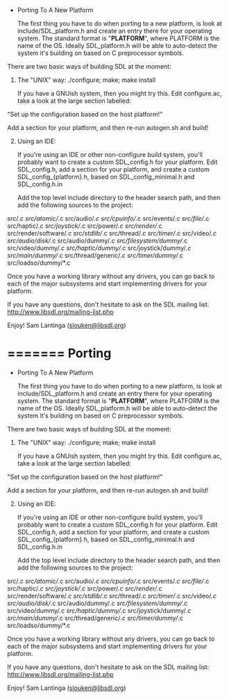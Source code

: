 
* Porting To A New Platform

  The first thing you have to do when porting to a new platform, is look at
include/SDL_platform.h and create an entry there for your operating system.
The standard format is "__PLATFORM__", where PLATFORM is the name of the OS.
Ideally SDL_platform.h will be able to auto-detect the system it's building
on based on C preprocessor symbols.

There are two basic ways of building SDL at the moment:

1. The "UNIX" way:  ./configure; make; make install

   If you have a GNUish system, then you might try this.  Edit configure.ac,
   take a look at the large section labelled:

 "Set up the configuration based on the host platform!"

   Add a section for your platform, and then re-run autogen.sh and build!

2. Using an IDE:

   If you're using an IDE or other non-configure build system, you'll probably
   want to create a custom SDL_config.h for your platform.  Edit SDL_config.h,
   add a section for your platform, and create a custom SDL_config_{platform}.h,
   based on SDL_config_minimal.h and SDL_config.h.in

   Add the top level include directory to the header search path, and then add
   the following sources to the project:

 src/*.c
 src/atomic/*.c
 src/audio/*.c
 src/cpuinfo/*.c
 src/events/*.c
 src/file/*.c
 src/haptic/*.c
 src/joystick/*.c
 src/power/*.c
 src/render/*.c
 src/render/software/*.c
 src/stdlib/*.c
 src/thread/*.c
 src/timer/*.c
 src/video/*.c
 src/audio/disk/*.c
 src/audio/dummy/*.c
 src/filesystem/dummy/*.c
 src/video/dummy/*.c
 src/haptic/dummy/*.c
 src/joystick/dummy/*.c
 src/main/dummy/*.c
 src/thread/generic/*.c
 src/timer/dummy/*.c
 src/loadso/dummy/*.c

Once you have a working library without any drivers, you can go back to each
of the major subsystems and start implementing drivers for your platform.

If you have any questions, don't hesitate to ask on the SDL mailing list:
 <http://www.libsdl.org/mailing-list.php>

Enjoy!
 Sam Lantinga    (<slouken@libsdl.org>)

=======
Porting
=======

* Porting To A New Platform

  The first thing you have to do when porting to a new platform, is look at
include/SDL_platform.h and create an entry there for your operating system.
The standard format is "__PLATFORM__", where PLATFORM is the name of the OS.
Ideally SDL_platform.h will be able to auto-detect the system it's building
on based on C preprocessor symbols.

There are two basic ways of building SDL at the moment:

1. The "UNIX" way:  ./configure; make; make install

   If you have a GNUish system, then you might try this.  Edit configure.ac,
   take a look at the large section labelled:

 "Set up the configuration based on the host platform!"

   Add a section for your platform, and then re-run autogen.sh and build!

2. Using an IDE:

   If you're using an IDE or other non-configure build system, you'll probably
   want to create a custom SDL_config.h for your platform.  Edit SDL_config.h,
   add a section for your platform, and create a custom SDL_config_{platform}.h,
   based on SDL_config_minimal.h and SDL_config.h.in

   Add the top level include directory to the header search path, and then add
   the following sources to the project:

 src/*.c
 src/atomic/*.c
 src/audio/*.c
 src/cpuinfo/*.c
 src/events/*.c
 src/file/*.c
 src/haptic/*.c
 src/joystick/*.c
 src/power/*.c
 src/render/*.c
 src/render/software/*.c
 src/stdlib/*.c
 src/thread/*.c
 src/timer/*.c
 src/video/*.c
 src/audio/disk/*.c
 src/audio/dummy/*.c
 src/filesystem/dummy/*.c
 src/video/dummy/*.c
 src/haptic/dummy/*.c
 src/joystick/dummy/*.c
 src/main/dummy/*.c
 src/thread/generic/*.c
 src/timer/dummy/*.c
 src/loadso/dummy/*.c

Once you have a working library without any drivers, you can go back to each
of the major subsystems and start implementing drivers for your platform.

If you have any questions, don't hesitate to ask on the SDL mailing list:
 <http://www.libsdl.org/mailing-list.php>

Enjoy!
 Sam Lantinga    (<slouken@libsdl.org>)
